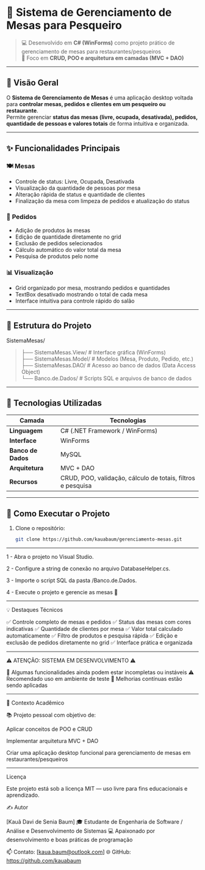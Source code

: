 # 🎣 Sistema de Gerenciamento de Mesas para Pesqueiro

> 💻 Desenvolvido em **C# (WinForms)** como projeto prático de gerenciamento de mesas para restaurantes/pesqueiros  
> 📅 Foco em **CRUD, POO e arquitetura em camadas (MVC + DAO)**  

---

## 🧭 Visão Geral

O **Sistema de Gerenciamento de Mesas** é uma aplicação desktop voltada para **controlar mesas, pedidos e clientes em um pesqueiro ou restaurante**.  
Permite gerenciar **status das mesas (livre, ocupada, desativada), pedidos, quantidade de pessoas e valores totais** de forma intuitiva e organizada.

---

## ✨ Funcionalidades Principais

### 🍽️ **Mesas**
- Controle de status: Livre, Ocupada, Desativada
- Visualização da quantidade de pessoas por mesa
- Alteração rápida de status e quantidade de clientes
- Finalização da mesa com limpeza de pedidos e atualização do status

### 🛒 **Pedidos**
- Adição de produtos às mesas
- Edição de quantidade diretamente no grid
- Exclusão de pedidos selecionados
- Cálculo automático do valor total da mesa
- Pesquisa de produtos pelo nome

### 📊 **Visualização**
- Grid organizado por mesa, mostrando pedidos e quantidades
- TextBox desativado mostrando o total de cada mesa
- Interface intuitiva para controle rápido do salão

---

## 🧱 Estrutura do Projeto

SistemaMesas/
> ├── SistemaMesas.View/ # Interface gráfica (WinForms)  
> ├── SistemaMesas.Model/ # Modelos (Mesa, Produto, Pedido, etc.)  
> ├── SistemaMesas.DAO/ # Acesso ao banco de dados (Data Access Object)  
> └── Banco.de.Dados/ # Scripts SQL e arquivos de banco de dados  

---

## 🧠 Tecnologias Utilizadas

| Camada | Tecnologias |
|--------|-------------|
| **Linguagem** | C# (.NET Framework / WinForms) |
| **Interface** | WinForms |
| **Banco de Dados** | MySQL |
| **Arquitetura** | MVC + DAO |
| **Recursos** | CRUD, POO, validação, cálculo de totais, filtros e pesquisa |

---

## 🚀 Como Executar o Projeto

1. Clone o repositório:
   ```bash
   git clone https://github.com/kauabaum/gerenciamento-mesas.git
   ```
---
1 - Abra o projeto no Visual Studio.

2 - Configure a string de conexão no arquivo DatabaseHelper.cs.

3 - Importe o script SQL da pasta /Banco.de.Dados.

4 - Execute o projeto e gerencie as mesas 🎉

---

💡 Destaques Técnicos

✅ Controle completo de mesas e pedidos
✅ Status das mesas com cores indicativas
✅ Quantidade de clientes por mesa
✅ Valor total calculado automaticamente
✅ Filtro de produtos e pesquisa rápida
✅ Edição e exclusão de pedidos diretamente no grid
✅ Interface prática e organizada

---

⚠️ ATENÇÃO: SISTEMA EM DESENVOLVIMENTO ⚠️

🔴 Algumas funcionalidades ainda podem estar incompletas ou instáveis
⚠️ Recomendado uso em ambiente de teste
🚧 Melhorias contínuas estão sendo aplicadas

---

📘 Contexto Acadêmico

📚 Projeto pessoal com objetivo de:

Aplicar conceitos de POO e CRUD

Implementar arquitetura MVC + DAO

Criar uma aplicação desktop funcional para gerenciamento de mesas em restaurantes/pesqueiros

---

Licença

Este projeto está sob a licença MIT — uso livre para fins educacionais e aprendizado.

✍️ Autor

[Kauã Davi de Senia Baum]
🎓 Estudante de Engenharia de Software / Análise e Desenvolvimento de Sistemas
💻 Apaixonado por desenvolvimento e boas práticas de programação

📫 Contato: [kaua.baum@outlook.com]
🌐 GitHub: https://github.com/kauabaum
